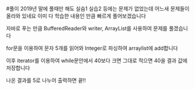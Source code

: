 #풀이
2019년 말에 풀때만 해도 실슴1 실습2 등에는 문제가 없었는데 어느새 문제들이 올라와 있네요
이미 다 학습한 내용인 만큼 빠르게 풀어보겠습니다

자바로 푸는 만큼 BufferedReader와 writer, ArrayList를 사용하여 문제를 풀겠습니다 

for문을 이용하여 문자 5개를 읽어와 Integer로 파싱하여 arraylist에 add합니다

이후 iterator를 이용하여 while문안에서 40보다 크면 그대로 적으면 40을 결과 값에 저장합니다

나온 결과를 5로 나누어 출력하면 끝!!